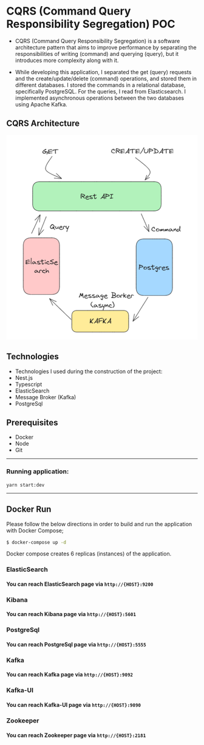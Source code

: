 # CQRS (Command Query Responsibility Segregation) POC

- CQRS (Command Query Responsibility Segregation) is a software architecture pattern that aims to improve performance by separating the responsibilities of writing (command) and querying (query), but it introduces more complexity along with it.

- While developing this application, I separated the get (query) requests and the create/update/delete (command) operations, and stored them in different databases. I stored the commands in a relational database, specifically PostgreSQL. For the queries, I read from Elasticsearch. I implemented asynchronous operations between the two databases using Apache Kafka.

## CQRS Architecture

![CQRS-Architecture](assets/cqrs.png)

## Technologies

- Technologies I used during the construction of the project:
- Nest.js
- Typescript
- ElasticSearch
- Message Broker (Kafka)
- PostgreSql

## Prerequisites

- Docker
- Node
- Git

---

### Running application:

```
yarn start:dev
```

---

## Docker Run

Please follow the below directions in order to build and run the application with Docker Compose;

```sh
$ docker-compose up -d
```

Docker compose creates 6 replicas (instances) of the application.

### ElasticSearch

#### You can reach ElasticSearch page via `http://{HOST}:9200`

### Kibana

#### You can reach Kibana page via `http://{HOST}:5601`

### PostgreSql

#### You can reach PostgreSql page via `http://{HOST}:5555`

### Kafka

#### You can reach Kafka page via `http://{HOST}:9092`

### Kafka-UI

#### You can reach Kafka-UI page via `http://{HOST}:9090`

### Zookeeper

#### You can reach Zookeeper page via `http://{HOST}:2181`
